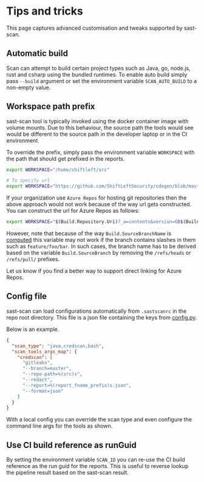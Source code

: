 # Tips and tricks

This page captures advanced customisation and tweaks supported by sast-scan.

## Automatic build

Scan can attempt to build certain project types such as Java, go, node.js, rust and csharp using the bundled runtimes. To enable auto build simply pass `--build` argument or set the environment variable `SCAN_AUTO_BUILD` to a non-empty value.

## Workspace path prefix

sast-scan tool is typically invoked using the docker container image with volume mounts. Due to this behaviour, the source path the tools would see would be different to the source path in the developer laptop or in the CI environment.

To override the prefix, simply pass the environment variable `WORKSPACE` with the path that should get prefixed in the reports.

```bash
export WORKSPACE="/home/shiftleft/src"

# To specify url
export WORKSPACE="https://github.com/ShiftLeftSecurity/cdxgen/blob/master"
```

If your organization use `Azure Repos` for hosting git repositories then the above approach would not work because of the way url gets constructed. You can construct the url for Azure Repos as follows:

```bash
export WORKSPACE="$(Build.Repository.Uri)?_a=contents&version=GB$(Build.SourceBranchName)&path="
```

However, note that because of the way `Build.SourceBranchName` is [computed](https://docs.microsoft.com/en-us/azure/devops/pipelines/build/variables?view=azure-devops&tabs=yaml) this variable may not work if the branch contains slashes in them such as `feature/foo/bar`. In such cases, the branch name has to be derived based on the variable `Build.SourceBranch` by removing the `/refs/heads` or `/refs/pull/` prefixes.

Let us know if you find a better way to support direct linking for Azure Repos.

## Config file

sast-scan can load configurations automatically from `.sastscanrc` in the repo root directory. This file is a json file containing the keys from [config.py](lib/config.py).

Below is an example.

```json
{
  "scan_type": "java,credscan,bash",
  "scan_tools_args_map": {
    "credscan": [
      "gitleaks",
      "--branch=master",
      "--repo-path=%(src)s",
      "--redact",
      "--report=%(report_fname_prefix)s.json",
      "--format=json"
    ]
  }
}
```

With a local config you can override the scan type and even configure the command line args for the tools as shown.

## Use CI build reference as runGuid

By setting the environment variable `SCAN_ID` you can re-use the CI build reference as the run guid for the reports. This is useful to reverse lookup the pipeline result based on the sast-scan result.
